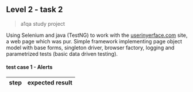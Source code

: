 ## Level 2 - task 2
> a1qa study project

Using Selenium and java (TestNG) to work with the [userinyerface.com](https://userinyerface.com/) site, a web page which was pur. Simple framework implementing page object model with base forms, singleton driver, browser factory, logging and parametrized tests (basic data driven testing).


#### test case 1 - Alerts

|  step | expected result  |
| ------------ | ------------ |